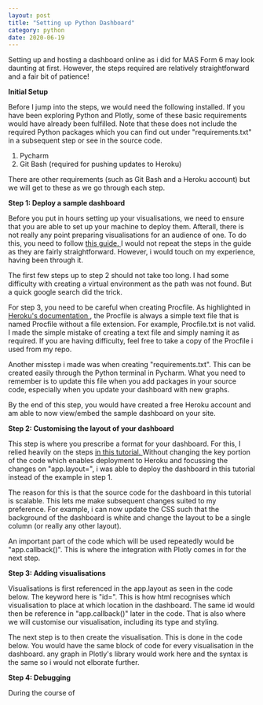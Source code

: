 ```yaml
---
layout: post
title: "Setting up Python Dashboard"
category: python
date: 2020-06-19
---
```


Setting up and hosting a dashboard online as i did for MAS Form 6 may look daunting at first. However, the steps required are relatively straightforward and a fair bit of patience!

<b> Initial Setup </b>
<br>

Before I jump into the steps, we would need the following installed. If you have been exploring Python and Plotly, some of these basic requirements would have already been fulfilled. Note that these does not include the required Python packages which you can find out under "requirements.txt" in a subsequent step or see in the source code.
<ol>
  <li>
    Pycharm
  </li>
  
  <li>
    Git Bash (required for pushing updates to Heroku)
  </li> 
</ol>
There are other requirements (such as Git Bash and a Heroku account) but we will get to these as we go through each step.

<b> Step 1: Deploy a sample dashboard </b>
<br>

Before you put in hours setting up your visualisations, we need to ensure that you are able to set up your machine to deploy them. Afterall, there is not really any point preparing visualisations for an audience of one. To do this, you need to follow <a href="https://dash.plotly.com/deployment"> this guide. </a> I would not repeat the steps in the guide as they are fairly straightforward. However, i would touch on my experience, having been through it.

The first few steps up to step 2 should not take too long. I had some difficulty with creating a virtual environment as the path was not found. But a quick google search did the trick.

For step 3, you need to be careful when creating Procfile. As highlighted in <a href="https://devcenter.heroku.com/articles/procfile"> Heroku's documentation </a>, the Procfile is always a simple text file that is named Procfile without a file extension. For example, Procfile.txt is not valid. I made the simple mistake of creating a text file and simply naming it as required. If you are having difficulty, feel free to take a copy of the Procfile i used from my repo.

Another misstep i made was when creating "requirements.txt". This can be created easily through the Python terminal in Pycharm. What you need to remember is to update this file when you add packages in your source code, especially when you update your dashboard with new graphs.

By the end of this step, you would have created a free Heroku account and am able to now view/embed the sample dashboard on your site.

<b> Step 2: Customising the layout of your dashboard </b>
<br>

This step is where you prescribe a format for your dashboard. For this, I relied heavily on the steps <a href="https://www.statworx.com/at/blog/how-to-build-a-dashboard-in-python-plotly-dash-step-by-step-tutorial/"> in this tutorial. </a> Without changing the key portion of the code which enables deployment to Heroku and focussing the changes on "app.layout=", i was able to deploy the dashboard in this tutorial instead of the example in step 1.

The reason for this is that the source code for the dashboard in this tutorial is scalable. This lets me make subsequent changes suited to my preference. For example, i can now update the CSS such that the background of the dashboard is white and change the layout to be a single column (or really any other layout).

An important part of the code which will be used repeatedly would be "app.callback()". This is where the integration with Plotly comes in for the next step.

<script src="https://gist.github.com/cchanzl/5f601884f26e955b9379985d3ca43918.js"></script>

<b> Step 3: Adding visualisations </b>
<br>

Visualisations is first referenced in the app.layout as seen in the code below. The keyword here is "id=". This is how html recognises which visualisation to place at which location in the dashboard. The same id would then be reference in "app.callback()" later in the code. That is also where we will customise our visualisation, including its type and styling.

<script src="https://gist.github.com/cchanzl/ed846dbd41b24c57fcb1fe7ec4cce788.js"></script>

The next step is to then create the visualisation. This is done in the code below. You would have the same block of code for every visualisation in the dashboard. any graph in Plotly's library would work here and the syntax is the same so i would not elborate further.

<script src="https://gist.github.com/cchanzl/96024de0f4e21816573eda12716fa825.js"></script>

<b> Step 4: Debugging </b>
<br>

During the course of 


